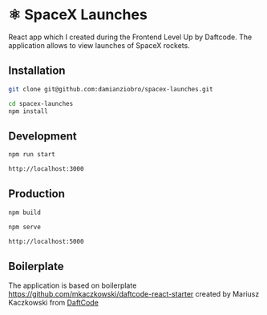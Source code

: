 # ⚛ SpaceX Launches

  React app which I created during the Frontend Level Up by Daftcode.
  The application allows to view launches of SpaceX rockets.

## Installation

```bash
git clone git@github.com:damianziobro/spacex-launches.git
```

```bash
cd spacex-launches
npm install
```

## Development

```bash
npm run start
```

```bash
http://localhost:3000
```

## Production

```bash
npm build
```

```bash
npm serve
```

```bash
http://localhost:5000
```

## Boilerplate

The application is based on boilerplate https://github.com/mkaczkowski/daftcode-react-starter created by Mariusz Kaczkowski from [DaftCode](http://daftcode.pl)
